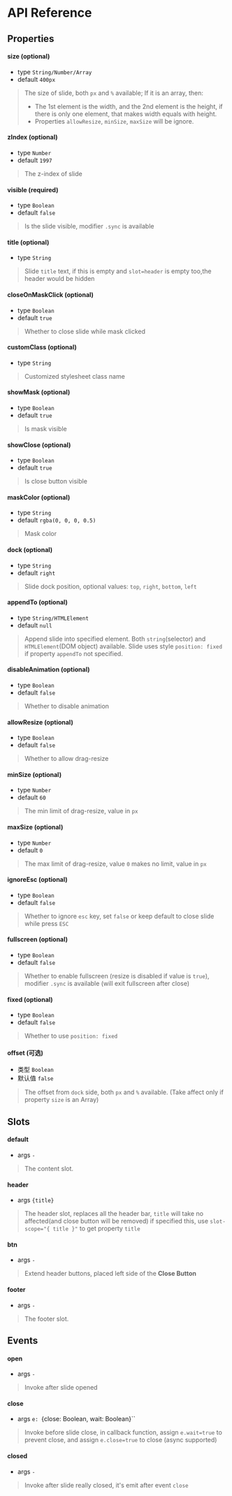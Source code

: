# API Reference

## Properties

#### size  (optional)

- type `String/Number/Array`
- default `400px`

> The size of slide, both `px` and `%` available;
> If it is an array, then:
> - The 1st element is the width, and the 2nd element is the height,
> if there is only one element, that makes width equals with height.
> - Properties `allowResize`, `minSize`, `maxSize` will be ignore. 

#### zIndex  (optional)

- type `Number`
- default `1997`

> The z-index of slide

#### visible  (required)

- type `Boolean`
- default `false`

> Is the slide visible, modifier `.sync` is available

#### title  (optional)

- type `String`


> Slide `title` text,
> if this is empty and `slot=header` is empty too,the header would be hidden

#### closeOnMaskClick  (optional)

- type `Boolean`
- default `true`

> Whether to close slide while mask clicked

#### customClass  (optional)

- type `String`


> Customized stylesheet class name

#### showMask  (optional)

- type `Boolean`
- default `true`

> Is mask visible

#### showClose  (optional)

- type `Boolean`
- default `true`

> Is close button visible

#### maskColor  (optional)

- type `String`
- default `rgba(0, 0, 0, 0.5)`

> Mask color

#### dock  (optional)

- type `String`
- default `right`

> Slide dock position, optional values: `top`, `right`, `bottom`, `left`

#### appendTo  (optional)

- type `String/HTMLElement`
- default `null`

> Append slide into specified element.
> Both `string`(selector) and `HTMLElement`(DOM object) available.
> Slide uses style `position: fixed` if property `appendTo` not specified.

#### disableAnimation  (optional)

- type `Boolean`
- default `false`

> Whether to disable animation

#### allowResize  (optional)

- type `Boolean`
- default `false`

> Whether to allow drag-resize

#### minSize  (optional)

- type `Number`
- default `60`

> The min limit of drag-resize, value in `px`

#### maxSize  (optional)

- type `Number`
- default `0`

> The max limit of drag-resize, value `0` makes no limit, value in `px`

#### ignoreEsc  (optional)

- type `Boolean`
- default `false`

> Whether to ignore `esc` key, set `false` or keep default to close slide while press `ESC`

#### fullscreen  (optional)

- type `Boolean`
- default `false`

> Whether to enable fullscreen (resize is disabled if value is `true`),
> modifier `.sync` is available (will exit fullscreen after close)

#### fixed  (optional)

- type `Boolean`
- default `false`

> Whether to use `position: fixed`


#### offset (可选)

- 类型 `Boolean`
- 默认值 `false`

> The offset from `dock` side, both `px` and `%` available.
 > (Take affect only if property `size` is an Array)

## Slots

#### default  

- args `-`

> The content slot.

#### header  

- args `{title}`

> The header slot, replaces all the header bar, 
> `title` will take no affected(and close button will be removed) if specified this,
> use `slot-scope="{ title }"` to get property `title`

#### btn  

- args `-`

> Extend header buttons, placed left side of the **Close Button**

#### footer  

- args `-`

> The footer slot.

## Events

#### open  

- args `-`

> Invoke after slide opened

#### close  

- args `e: `{close: Boolean, wait: Boolean}``

> Invoke before slide close, in callback function,
> assign `e.wait=true` to prevent close, and assign `e.close=true` to close (async supported)

#### closed  

- args `-`

> Invoke after slide really closed, it's emit after event `close`
